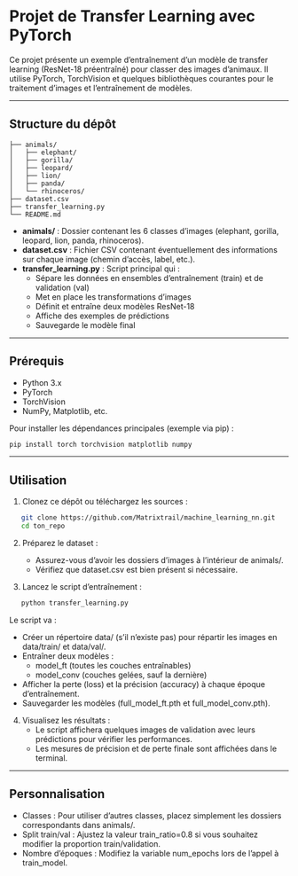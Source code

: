 # Projet de Transfer Learning avec PyTorch

Ce projet présente un exemple d’entraînement d’un modèle de transfer learning (ResNet-18 préentraîné) pour classer des images d’animaux. Il utilise PyTorch, TorchVision et quelques bibliothèques courantes pour le traitement d’images et l’entraînement de modèles.

---

## Structure du dépôt

```plaintext
├── animals/
│   ├── elephant/
│   ├── gorilla/
│   ├── leopard/
│   ├── lion/
│   ├── panda/
│   └── rhinoceros/
├── dataset.csv
├── transfer_learning.py
└── README.md
```
- **animals/** : Dossier contenant les 6 classes d’images (elephant, gorilla, leopard, lion, panda, rhinoceros).  
- **dataset.csv** : Fichier CSV contenant éventuellement des informations sur chaque image (chemin d’accès, label, etc.).  
- **transfer_learning.py** : Script principal qui :
  - Sépare les données en ensembles d’entraînement (train) et de validation (val)
  - Met en place les transformations d’images
  - Définit et entraîne deux modèles ResNet-18
  - Affiche des exemples de prédictions
  - Sauvegarde le modèle final

---

## Prérequis

- Python 3.x  
- PyTorch  
- TorchVision  
- NumPy, Matplotlib, etc.

Pour installer les dépendances principales (exemple via pip) :
```bash
pip install torch torchvision matplotlib numpy
```

---

## Utilisation

1. Clonez ce dépôt ou téléchargez les sources :
```bash
   git clone https://github.com/Matrixtrail/machine_learning_nn.git
   cd ton_repo
```

2. Préparez le dataset :
   - Assurez-vous d’avoir les dossiers d’images à l’intérieur de animals/.
   - Vérifiez que dataset.csv est bien présent si nécessaire.

3. Lancez le script d’entraînement :
```bash
   python transfer_learning.py
```
   Le script va :
   - Créer un répertoire data/ (s’il n’existe pas) pour répartir les images en data/train/ et data/val/.
   - Entraîner deux modèles :
     - model_ft (toutes les couches entraînables)
     - model_conv (couches gelées, sauf la dernière)
   - Afficher la perte (loss) et la précision (accuracy) à chaque époque d’entraînement.
   - Sauvegarder les modèles (full_model_ft.pth et full_model_conv.pth).

4. Visualisez les résultats :
   - Le script affichera quelques images de validation avec leurs prédictions pour vérifier les performances.
   - Les mesures de précision et de perte finale sont affichées dans le terminal.

---

## Personnalisation

- Classes : Pour utiliser d’autres classes, placez simplement les dossiers correspondants dans animals/.
- Split train/val : Ajustez la valeur train_ratio=0.8 si vous souhaitez modifier la proportion train/validation.
- Nombre d’époques : Modifiez la variable num_epochs lors de l’appel à train_model.
